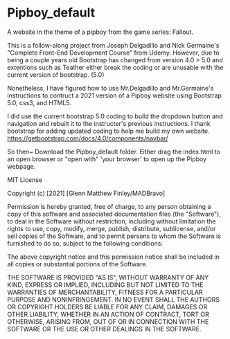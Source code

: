 # Pipboy_default
A website in the theme of a pipboy from the game series: Fallout.

This is a follow-along project from Joseph Delgadillo and Nick Germaine's "Complete Front-End Development Course" from Udemy.
However, due to being a couple years old Bootstrap has changed from version 4.0 > 5.0 and extentions such as Teather either 
break the coding or are unusable with the current version of bootstrap. (5.0)

Nonetheless, I have figured how to use Mr.Delgadillo and Mr.Germaine's instructions to contruct a 2021 version of a Pipboy website
using Bootstrap 5.0, css3, and HTML5.

I did use the current bootstrap 5.0 coding to build the dropdown button and navigation and rebuilt it to the instructer's previous instructions. 
I thank bootstrap for adding updated coding to help me build my own website.
https://getbootstrap.com/docs/4.0/components/navbar/

So then~
Download the Pipboy_default folder. 
Either drag the index.html to an open browser or "open with" 'your browser' to open up the Pipboy webpage.


MIT License

Copyright (c) [2021] [Glenn Matthew Finley/MADBravo]

Permission is hereby granted, free of charge, to any person obtaining a copy
of this software and associated documentation files (the "Software"), to deal
in the Software without restriction, including without limitation the rights
to use, copy, modify, merge, publish, distribute, sublicense, and/or sell
copies of the Software, and to permit persons to whom the Software is
furnished to do so, subject to the following conditions:

The above copyright notice and this permission notice shall be included in all
copies or substantial portions of the Software.

THE SOFTWARE IS PROVIDED "AS IS", WITHOUT WARRANTY OF ANY KIND, EXPRESS OR
IMPLIED, INCLUDING BUT NOT LIMITED TO THE WARRANTIES OF MERCHANTABILITY,
FITNESS FOR A PARTICULAR PURPOSE AND NONINFRINGEMENT. IN NO EVENT SHALL THE
AUTHORS OR COPYRIGHT HOLDERS BE LIABLE FOR ANY CLAIM, DAMAGES OR OTHER
LIABILITY, WHETHER IN AN ACTION OF CONTRACT, TORT OR OTHERWISE, ARISING FROM,
OUT OF OR IN CONNECTION WITH THE SOFTWARE OR THE USE OR OTHER DEALINGS IN THE
SOFTWARE.
